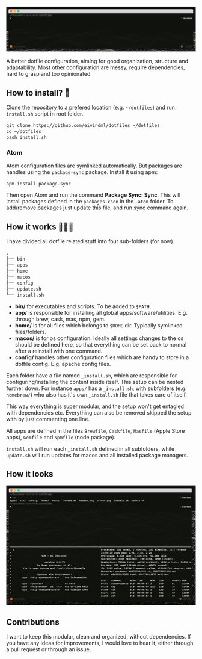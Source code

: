 ![Header image](header.png)

A better dotfile configuration, aiming for good organization, structure and adaptability. Most other configuration are messy, require dependencies, hard to grasp and too opinionated.

## How to install? 🤔

Clone the repository to a prefered location (e.g. `~/dotfiles`) and run `install.sh` script in root folder.

```
git clone https://github.com/eivindml/dotfiles ~/dotfiles
cd ~/dotfiles
bash install.sh
```

### Atom

Atom configuration files are symlinked automatically. But packages are handles using the `package-sync` package. Install it using apm:

```
apm install package-sync
```

Then open Atom and run the command **Package Sync: Sync**. This will install packages defined in the `packages.cson` in the `.atom` folder. To add/remove packages just update this file, and run sync command again.

## How it works 👨🏼‍🏫

I have divided all dotfile related stuff into four sub-folders (for now).

```
.
├── bin
├── apps
├── home
├── macos
├── config
├── update.sh
└── install.sh
```

- **bin/** for executables and scripts. To be added to `$PATH`.
- **app/** is responsible for installing all global apps/software/utilities. E.g. through brew, cask, mas, npm, gem.
- **home/** is for all files which belongs to `$HOME` dir. Typically symlinked files/folders.
- **macos/** is for os configuration. Ideally all settings changes to the os should be defined here, so that everything can be set back to normal after a reinstall with one command.
- **config/** handles other configuration files which are handy to store in a dotfile config. E.g. apache config files.

Each folder have a file named `_install.sh`, which are responsible for configuring/installing the content inside itself. This setup can be nested further down. For instance `apps/` has a `_install.sh`, with subfolders (e.g. `homebrew/`) who also has it's own `_install.sh` file that takes care of itself.

This way everything is super modular, and the setup won't get entagled with dependencies etc. Everything can also be removed skipped the setup with by just commenting one line.

All apps are defined in the files `Brewfile`, `Caskfile`, `Masfile` (Apple Store apps), `Gemfile` and `Npmfile` (node package).

`install.sh` will run each `_install.sh` defined in all subfolders, while `update.sh` will run updates for macos and all installed package managers.

## How it looks

![Current screenshot](screen.png)

## Contributions

I want to keep this modular, clean and organized, without dependencies. If you have any ideas for improvements, I would love to hear it, either through a pull request or through an issue.
